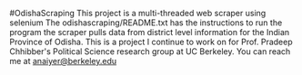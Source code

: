 #OdishaScraping
This project is a multi-threaded web scraper using selenium
The odishascraping/README.txt has the instructions to run the program
the scraper pulls data from district level information for the Indian Province
of Odisha. 
This is a project I continue to work on for Prof. Pradeep Chhibber's Political Science research group at UC Berkeley.
You can reach me at anaiyer@berkeley.edu


